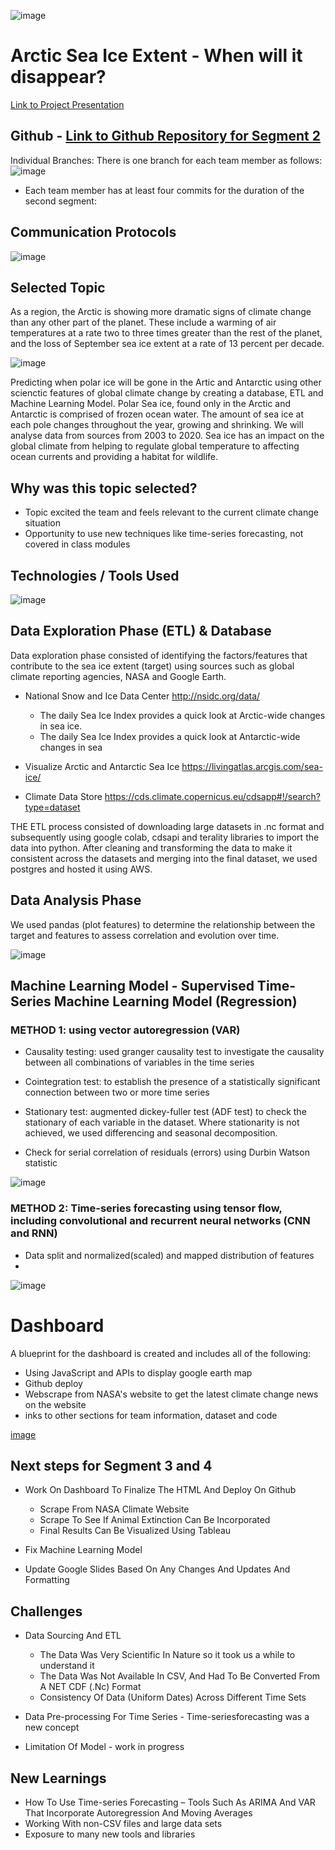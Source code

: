 ![image](https://github.com/ALIYA2Group/Mod20_Segment_2/blob/main/Pictures/Header.jpg)

# Arctic Sea Ice Extent - When will it disappear?

[Link to Project Presentation](https://docs.google.com/presentation/d/1ZF7Va3-mu2PNQNj-G3G72x1l8h4IogPnJsUgIxgYmI0/edit#slide=id.p1)


## Github - [Link to Github Repository for Segment 2](https://github.com/ALIYA2Group/Mod20_Segment_2)

Individual Branches:
There is one branch for each team member as follows:
![image](https://github.com/ALIYA2Group/Mod20_Segment_2/blob/main/Pictures/Branches.PNG)

* Each team member has at least four commits for the duration of the second segment:

## Communication Protocols

![image](https://github.com/ALIYA2Group/Mod20_Segment_2/blob/main/Pictures/Communication.PNG)

## Selected Topic

As a region, the Arctic is showing more dramatic signs of climate change than any other part of the planet. These include a warming of air temperatures at a rate two to three times greater than the rest of the planet, and the loss of September sea ice extent at a rate of 13 percent per decade.

![image](https://github.com/ALIYA2Group/Mod20_Segment_2/blob/main/Pictures/seaice.png)

Predicting when polar ice will be gone in the Artic and Antarctic using other scienctic features of global climate change by creating a database, ETL and Machine Learning Model.
Polar Sea ice, found only in the Arctic and Antarctic is comprised of frozen ocean water. The amount of sea ice at each pole changes throughout the year, growing and shrinking. We will analyse data from sources from 2003 to 2020. Sea ice has an impact on the global climate from helping to regulate global temperature to affecting ocean currents and providing a habitat for wildlife. 

## Why was this topic selected?

* Topic excited the team and feels relevant to the current climate change situation
* Opportunity to use new techniques like time-series forecasting, not covered in class modules

## Technologies / Tools Used

![image](https://github.com/ALIYA2Group/Mod20_Segment_2/blob/main/Pictures/technology.jpg)

## Data Exploration Phase (ETL) & Database

Data exploration phase consisted of identifying the factors/features that contribute to the sea ice extent (target) using sources such as global climate reporting agencies, NASA and Google Earth.

* National Snow and Ice Data Center	http://nsidc.org/data/
  * The daily Sea Ice Index provides a quick look at Arctic-wide changes in sea ice.
  * The daily Sea Ice Index provides a quick look at Antarctic-wide changes in sea
  
* Visualize Arctic and Antarctic Sea Ice https://livingatlas.arcgis.com/sea-ice/

* Climate Data Store https://cds.climate.copernicus.eu/cdsapp#!/search?type=dataset

THE ETL process consisted of downloading large datasets in .nc format and subsequently using google colab, cdsapi and terality libraries to import the data into python.
After cleaning and transforming the data to make it consistent across the datasets and merging into the final dataset, we used postgres and hosted it using AWS.

## Data Analysis Phase

We used pandas (plot features) to determine the relationship between the target and features to assess correlation and evolution over time.

![image](https://github.com/ALIYA2Group/Mod20_Segment_2/blob/main/Pictures/features.png)

## Machine Learning Model - Supervised Time-Series Machine Learning Model (Regression)

### METHOD 1: using vector autoregression (VAR)

* Causality testing: used granger causality test to investigate the causality between all combinations of variables in the time series 

* Cointegration test: to establish the presence of a statistically significant connection between two or more time series

* Stationary test: augmented dickey-fuller test (ADF test) to check the stationary of each variable in the dataset. Where stationarity is not achieved, we used differencing and seasonal decomposition.

* Check for serial correlation of residuals (errors) using Durbin Watson statistic

![image](https://github.com/ALIYA2Group/Mod20_Segment_2/blob/main/Pictures/VARoutput.png)

### METHOD 2: Time-series forecasting using tensor flow, including convolutional and recurrent neural networks (CNN and RNN)

* Data split and normalized(scaled) and mapped distribution of features
* 
![image](https://github.com/ALIYA2Group/Mod20_Segment_2/blob/main/Pictures/CNNRNN.png)

# Dashboard

A blueprint for the dashboard is created and includes all of the following:

* Using JavaScript and APIs to display google earth map 
* Github deploy
* Webscrape from NASA's website to get the latest climate change news on the website
* inks to other sections for team information, dataset and code

[image](https://github.com/ALIYA2Group/Mod20_Segment_2/blob/main/Pictures/Dashboard.png)

## Next steps for Segment 3 and 4

* Work On Dashboard To Finalize The HTML And Deploy On Github
  * Scrape From NASA Climate Website
  * Scrape To See If Animal Extinction Can Be Incorporated
  * Final Results Can Be Visualized Using Tableau

* Fix Machine Learning Model

* Update Google Slides Based On Any Changes And Updates And Formatting

## Challenges

* Data Sourcing And ETL
  * The Data Was Very Scientific In Nature so it took us a while to understand it
  * The Data Was Not Available In CSV, And Had To Be Converted From A NET CDF (.Nc) Format
  * Consistency Of Data (Uniform Dates) Across Different Time Sets

* Data Pre-processing For Time Series - Time-seriesforecasting was a new concept 

* Limitation Of Model - work in progress

## New Learnings

* How To Use Time-series Forecasting – Tools Such As ARIMA And VAR That Incorporate Autoregression And Moving Averages
* Working With non-CSV files and large data sets
* Exposure to many new tools and libraries




